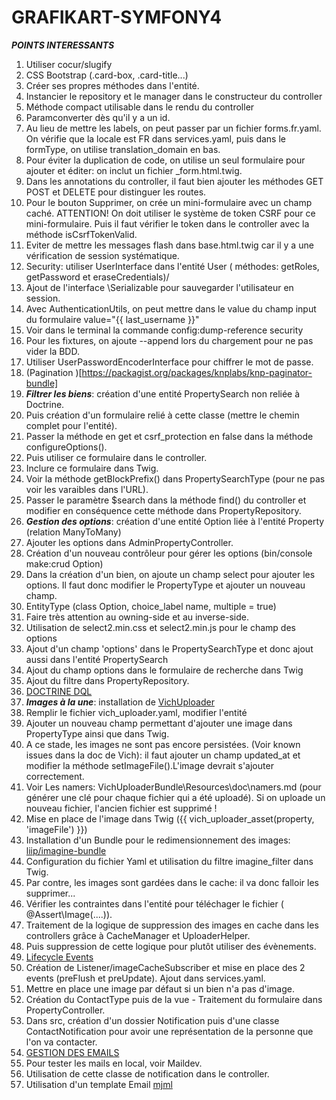 # GRAFIKART-SYMFONY4

***POINTS INTERESSANTS***

1) Utiliser cocur/slugify
2) CSS Bootstrap (.card-box, .card-title...)
3) Créer ses propres méthodes dans l'entité.
4) Instancier le repository et le manager dans le constructeur du controller
5) Méthode compact utilisable dans le rendu du controller
6) Paramconverter dès qu'il y a un id.
7) Au lieu de mettre les labels, on peut passer par un fichier forms.fr.yaml. On vérifie que la locale est FR
dans services.yaml, puis dans le formType, on utilise translation_domain en bas.
8) Pour éviter la duplication de code, on utilise un seul formulaire pour ajouter et éditer: on inclut un fichier _form.html.twig.
9) Dans les annotations du controller, il faut bien ajouter les méthodes GET POST et DELETE pour distinguer les routes.
10) Pour le bouton Supprimer, on crée un mini-formulaire avec un champ caché. ATTENTION! On doit utiliser le système de token CSRF pour ce mini-formulaire.
Puis il faut vérifier le token dans le controller avec la méthode isCsrfTokenValid.
11) Eviter de mettre les messages flash dans base.html.twig car il y a une vérification de session systématique.
12) Security: utiliser UserInterface dans l'entité User ( méthodes: getRoles, getPassword et eraseCredentials)/
13) Ajout de l'interface \Serializable pour sauvegarder l'utilisateur en session.
14) Avec AuthenticationUtils, on peut mettre dans le value du champ input du formulaire value="{{ last_username }}"
15) Voir dans le terminal la commande config:dump-reference security
16) Pour les fixtures, on ajoute --append lors du chargement pour ne pas vider la BDD.
17) Utiliser UserPasswordEncoderInterface pour chiffrer le mot de passe.
18) (Pagination )[https://packagist.org/packages/knplabs/knp-paginator-bundle]
19) ***Filtrer les biens***: création d'une entité PropertySearch non reliée à Doctrine.
20) Puis création d'un formulaire relié à cette classe (mettre le chemin complet pour l'entité).
21) Passer la méthode en get et csrf_protection en false dans la méthode configureOptions().
22) Puis utiliser ce formulaire dans le controller.
23) Inclure ce formulaire dans Twig.
24) Voir la méthode getBlockPrefix() dans PropertySearchType (pour ne pas voir les varaibles dans l'URL).
25) Passer le paramètre $search dans la méthode find() du controller et modifier en conséquence cette méthode dans PropertyRepository.
26) ***Gestion des options***: création d'une entité Option liée à l'entité Property (relation ManyToMany)
27) Ajouter les options dans AdminPropertyController.
28) Création d'un nouveau contrôleur pour gérer les options (bin/console make:crud Option)
29) Dans la création d'un bien, on ajoute un champ select pour ajouter les options. Il faut donc modifier le PropertyType et ajouter un nouveau champ.
30) EntityType (class Option, choice_label name, multiple = true)
31) Faire très attention au owning-side et au inverse-side.
32) Utilisation de select2.min.css et select2.min.js pour le champ des options
33) Ajout d'un champ 'options' dans le PropertySearchType et donc ajout aussi dans l'entité PropertySearch
34) Ajout du champ options dans le formulaire de recherche dans Twig
35) Ajout du filtre dans PropertyRepository.
36) [DOCTRINE DQL](https://www.doctrine-project.org/projects/doctrine-orm/en/2.6/reference/dql-doctrine-query-language.html)
37) ***Images à la une***: installation de [VichUploader](https://github.com/dustin10/VichUploaderBundle)
38) Remplir le fichier vich_uploader.yaml, modifier l'entité
39) Ajouter un nouveau champ permettant d'ajouter une image dans PropertyType ainsi que dans Twig.
40) A ce stade, les images ne sont pas encore persistées. (Voir known issues dans la doc de Vich): il faut ajouter un champ updated_at et modifier la méthode setImageFile().L'image devrait s'ajouter correctement.
41) Voir Les namers: VichUploaderBundle\Resources\doc\namers.md (pour générer une clé pour chaque fichier qui a été uploadé). Si on uploade un nouveau fichier, l'ancien fichier est supprimé !
42) Mise en place de l'image dans Twig ({{ vich_uploader_asset(property, 'imageFile') }})
43) Installation d'un Bundle pour le redimensionnement des images: [liip/imagine-bundle](https://github.com/liip/LiipImagineBundle)
44) Configuration du fichier Yaml et utilisation du filtre imagine_filter dans Twig.
45) Par contre, les images sont gardées dans le cache: il va donc falloir les supprimer...
46) Vérifier les contraintes dans l'entité pour téléchager le fichier ( @Assert\Image(....)).
47) Traitement de la logique de suppression des images en cache dans les controllers grâce à CacheManager et UploaderHelper.
48) Puis suppression de cette logique pour plutôt utiliser des évènements.
49) [Lifecycle Events](https://www.doctrine-project.org/projects/doctrine-orm/en/2.6/reference/events.html)
50) Création de Listener/imageCacheSubscriber et mise en place des 2 events (preFlush et preUpdate). Ajout dans services.yaml.
51) Mettre en place une image par défaut si un bien n'a pas d'image.
52) Création du ContactType puis de la vue - Traitement du formulaire dans PropertyController.
53) Dans src, création d'un dossier Notification puis d'une classe ContactNotification pour avoir une représentation de la personne que l'on va contacter.
54) [GESTION DES EMAILS](https://symfony.com/doc/current/email.html)
55) Pour tester les mails en local, voir Maildev.
56) Utilisation de cette classe de notification dans le controller.
57) Utilisation d'un template Email [mjml](https://mjml.io/)

